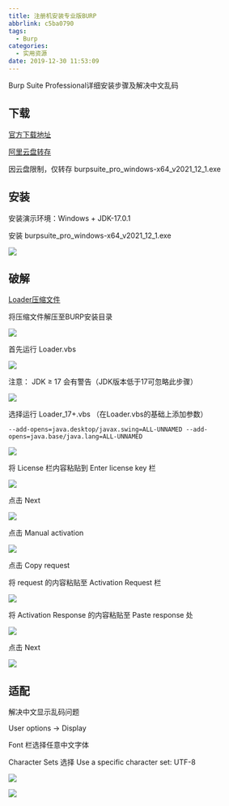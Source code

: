 ```yaml
---
title: 注册机安装专业版BURP
abbrlink: c5ba0790
tags:
  - Burp
categories:
  - 实用资源
date: 2019-12-30 11:53:09
---
```


Burp Suite Professional详细安装步骤及解决中文乱码

<!-- more -->

## 下载

[官方下载地址](https://portswigger.net/burp/releases)

[阿里云盘转存](https://www.aliyundrive.com/s/d6JSZ89ubat)

因云盘限制，仅转存 burpsuite_pro_windows-x64_v2021_12_1.exe

## 安装

安装演示环境：Windows + JDK-17.0.1

安装 burpsuite_pro_windows-x64_v2021_12_1.exe

![](https://ovo.btwoa.com/img/webp/202202051230685.webp)

## 破解

[Loader压缩文件](https://www.yunzhongzhuan.com/#sharefile=SWQ2K61L_29557)

将压缩文件解压至BURP安装目录

![](https://ovo.btwoa.com/img/webp/202202051304986.webp)

首先运行 Loader.vbs

![](https://ovo.btwoa.com/img/webp/202202051313307.webp)

注意： JDK ≥ 17 会有警告（JDK版本低于17可忽略此步骤）

![](https://ovo.btwoa.com/img/webp/202202051307768.webp)

选择运行 Loader_17+.vbs （在Loader.vbs的基础上添加参数） 

```
--add-opens=java.desktop/javax.swing=ALL-UNNAMED --add-opens=java.base/java.lang=ALL-UNNAMED
```

![](https://ovo.btwoa.com/img/webp/202202051317679.webp)

将 License 栏内容粘贴到 Enter license key 栏

![](https://ovo.btwoa.com/img/webp/202202051321595.webp)

点击 Next

![](https://ovo.btwoa.com/img/webp/202202051559443.webp)

点击 Manual activation

![](https://ovo.btwoa.com/img/webp/202202051601266.webp)

点击 Copy request

将 request 的内容粘贴至 Activation Request 栏

![](https://ovo.btwoa.com/img/webp/202202051604124.webp)

将 Activation Response 的内容粘贴至 Paste response 处

![](https://ovo.btwoa.com/img/webp/202202051608284.webp)

点击 Next

![](https://ovo.btwoa.com/img/webp/202202051610863.webp)

## 适配

解决中文显示乱码问题

User options -> Display

Font 栏选择任意中文字体 

Character Sets 选择 Use a specific character set: UTF-8

![](https://ovo.btwoa.com/img/webp/202202051615776.webp)

![](https://ovo.btwoa.com/img/webp/202202051624708.webp)